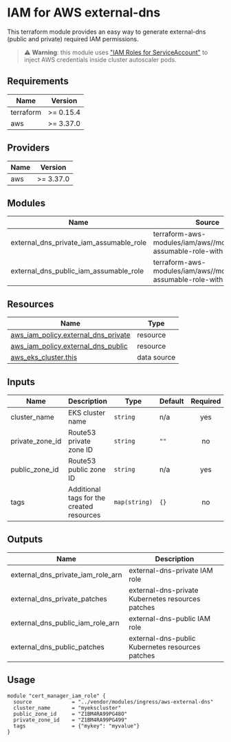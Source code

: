 # IAM for AWS external-dns

This terraform module provides an easy way to generate external-dns (public and private) required IAM permissions.

> ⚠️ **Warning**: this module uses ["IAM Roles for ServiceAccount"](https://docs.aws.amazon.com/eks/latest/userguide/iam-roles-for-service-accounts.html) to inject AWS credentials inside cluster autoscaler pods.

## Requirements

| Name      | Version   |
| --------- | --------- |
| terraform | >= 0.15.4 |
| aws       | >= 3.37.0 |

## Providers

| Name | Version   |
| ---- | --------- |
| aws  | >= 3.37.0 |

## Modules

| Name                                         | Source                                                              | Version |
| -------------------------------------------- | ------------------------------------------------------------------- | ------- |
| external\_dns\_private\_iam\_assumable\_role | terraform-aws-modules/iam/aws//modules/iam-assumable-role-with-oidc | v3.16.0 |
| external\_dns\_public\_iam\_assumable\_role  | terraform-aws-modules/iam/aws//modules/iam-assumable-role-with-oidc | v3.16.0 |

## Resources

| Name                                                                                                                          | Type        |
| ----------------------------------------------------------------------------------------------------------------------------- | ----------- |
| [aws_iam_policy.external_dns_private](https://registry.terraform.io/providers/hashicorp/aws/latest/docs/resources/iam_policy) | resource    |
| [aws_iam_policy.external_dns_public](https://registry.terraform.io/providers/hashicorp/aws/latest/docs/resources/iam_policy)  | resource    |
| [aws_eks_cluster.this](https://registry.terraform.io/providers/hashicorp/aws/latest/docs/data-sources/eks_cluster)            | data source |

## Inputs

| Name              | Description                               | Type          | Default | Required |
| ----------------- | ----------------------------------------- | ------------- | ------- | :------: |
| cluster\_name     | EKS cluster name                          | `string`      | n/a     |   yes    |
| private\_zone\_id | Route53 private zone ID                   | `string`      | `""`    |    no    |
| public\_zone\_id  | Route53 public zone ID                    | `string`      | n/a     |   yes    |
| tags              | Additional tags for the created resources | `map(string)` | `{}`    |    no    |

## Outputs

| Name                                   | Description                                       |
| -------------------------------------- | ------------------------------------------------- |
| external\_dns\_private\_iam\_role\_arn | external-dns-private IAM role                     |
| external\_dns\_private\_patches        | external-dns-private Kubernetes resources patches |
| external\_dns\_public\_iam\_role\_arn  | external-dns-public IAM role                      |
| external\_dns\_public\_patches         | external-dns-public Kubernetes resources patches  |

## Usage

```hcl
module "cert_manager_iam_role" {
  source             = "../vendor/modules/ingress/aws-external-dns"
  cluster_name       = "myekscluster"
  public_zone_id     = "Z1BM4RA99PG48O"
  private_zone_id    = "Z1BM4RA99PG499"
  tags               = {"mykey": "myvalue"}
}
```
